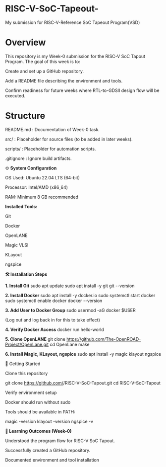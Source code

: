 # RISC-V-SoC-Tapeout-
My submission for RISC-V-Reference SoC Tapeout Program(VSD)

# **Overview**

This repository is my Week-0 submission for the RISC-V SoC Tapout Program.
The goal of this week is to:

Create and set up a GitHub repository.

Add a README file describing the environment and tools.

Confirm readiness for future weeks where RTL-to-GDSII design flow will be executed.

 #  __Structure__

README.md : Documentation of Week-0 task.

src/ : Placeholder for source files (to be added in later weeks).

scripts/ : Placeholder for automation scripts.

.gitignore : Ignore build artifacts.

⚙️ __System Configuration__

OS Used: Ubuntu 22.04 LTS (64-bit)

Processor: Intel/AMD (x86_64)

RAM: Minimum 8 GB recommended

__Installed Tools:__

Git

Docker

OpenLANE

Magic VLSI

KLayout

ngspice

__🛠️ Installation Steps__

__1. Install Git__
sudo apt update
sudo apt install -y git
git --version

__2. Install Docker__
sudo apt install -y docker.io
sudo systemctl start docker
sudo systemctl enable docker
docker --version

__3. Add User to Docker Group__
sudo usermod -aG docker $USER


(Log out and log back in for this to take effect)

__4. Verify Docker Access__
docker run hello-world

__5. Clone OpenLANE__
git clone https://github.com/The-OpenROAD-Project/OpenLane.git
cd OpenLane
make

__6. Install Magic, KLayout, ngspice__
sudo apt install -y magic klayout ngspice

🚀 Getting Started

Clone this repository

git clone https://github.com/<your-username>/RISC-V-SoC-Tapout.git
cd RISC-V-SoC-Tapout


Verify environment setup

Docker should run without sudo

Tools should be available in PATH:

magic -version
klayout -version
ngspice -v

__🎯 Learning Outcomes (Week-0)__

Understood the program flow for RISC-V SoC Tapout.

Successfully created a GitHub repository.

Documented environment and tool installation
